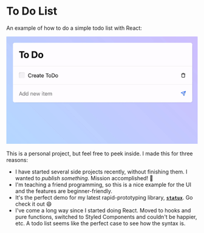 # To Do List

An example of how to do a simple todo list with React:

![GIF showing how to use it](./public/todo-list.gif)

This is a personal project, but feel free to peek inside. I made this for three reasons:

- I have started several side projects recently, without finishing them. I wanted to _publish something_. Mission accomplished! 🎉
- I'm teaching a friend programming, so this is a nice example for the UI and the features are beginner-friendly.
- It's the perfect demo for my latest rapid-prototyping library, **[`statux`](http://github.com/franciscop/statux)**. Go check it out 😄
- I've come a long way since I started doing React. Moved to hooks and pure functions, switched to Styled Components and couldn't be happier, etc. A todo list seems like the perfect case to see how the syntax is.
